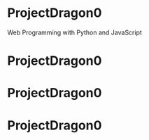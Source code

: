 # ProjectDragon0

Web Programming with Python and JavaScript
 # ProjectDragon0
# ProjectDragon0
# ProjectDragon0
